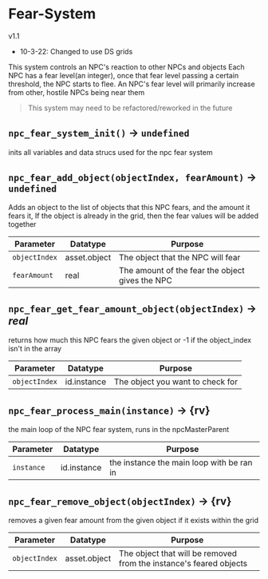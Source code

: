 # Fear-System
v1.1
- 10-3-22: Changed to use DS grids

This system controls an NPC's reaction to other NPCs and objects
Each NPC has a fear level(an integer), once that fear level passing a certain threshold, the NPC starts to flee.
An NPC's fear level will primarily increase from other, hostile NPCs being near them

> This system may need to be refactored/reworked in the future

## `npc_fear_system_init()` → `undefined`
inits all variables and data strucs used for the npc fear system

## `npc_fear_add_object(objectIndex, fearAmount)` → `undefined`
Adds an object to the list of objects that this NPC fears, and the amount it fears it,
If the object is already in the grid, then the fear values will be added together

| Parameter | Datatype  | Purpose |
|-----------|-----------|---------|
|`objectIndex` |asset.object |The object that the NPC will fear |
|`fearAmount` |real |The amount of the fear the object gives the NPC |

## `npc_fear_get_fear_amount_object(objectIndex)` → *real*
returns how much this NPC fears the given object or -1 if the object_index isn't in the array

| Parameter | Datatype  | Purpose |
|-----------|-----------|---------|
|`objectIndex` |id.instance |The object you want to check for |

## `npc_fear_process_main(instance)` → {rv}
the main loop of the NPC fear system, runs in the npcMasterParent

| Parameter | Datatype  | Purpose |
|-----------|-----------|---------|
|`instance` |id.instance |the instance the main loop with be ran in |

## `npc_fear_remove_object(objectIndex)` → {rv}
removes a given fear amount from the given object if it exists within the grid

| Parameter | Datatype  | Purpose |
|-----------|-----------|---------|
|`objectIndex` |asset.object |The object that will be removed from the instance's feared objects |
